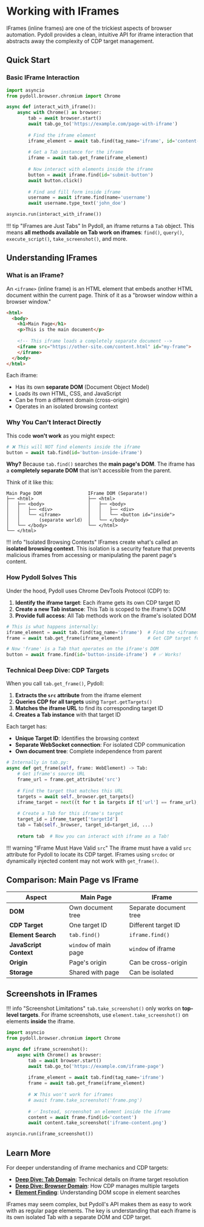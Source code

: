 # Working with IFrames

IFrames (inline frames) are one of the trickiest aspects of browser automation. Pydoll provides a clean, intuitive API for iframe interaction that abstracts away the complexity of CDP target management.

## Quick Start

### Basic IFrame Interaction

```python
import asyncio
from pydoll.browser.chromium import Chrome

async def interact_with_iframe():
    async with Chrome() as browser:
        tab = await browser.start()
        await tab.go_to('https://example.com/page-with-iframe')
        
        # Find the iframe element
        iframe_element = await tab.find(tag_name='iframe', id='content-frame')
        
        # Get a Tab instance for the iframe
        iframe = await tab.get_frame(iframe_element)
        
        # Now interact with elements inside the iframe
        button = await iframe.find(id='submit-button')
        await button.click()
        
        # Find and fill form inside iframe
        username = await iframe.find(name='username')
        await username.type_text('john_doe')

asyncio.run(interact_with_iframe())
```

!!! tip "IFrames are Just Tabs"
    In Pydoll, an iframe returns a `Tab` object. This means **all methods available on Tab work on iframes**: `find()`, `query()`, `execute_script()`, `take_screenshot()`, and more.

## Understanding IFrames

### What is an IFrame?

An `<iframe>` (inline frame) is an HTML element that embeds another HTML document within the current page. Think of it as a "browser window within a browser window."

```html
<html>
  <body>
    <h1>Main Page</h1>
    <p>This is the main document</p>
    
    <!-- This iframe loads a completely separate document -->
    <iframe src="https://other-site.com/content.html" id="my-frame">
    </iframe>
  </body>
</html>
```

Each iframe:

- Has its own **separate DOM** (Document Object Model)
- Loads its own HTML, CSS, and JavaScript
- Can be from a different domain (cross-origin)
- Operates in an isolated browsing context

### Why You Can't Interact Directly

This code **won't work** as you might expect:

```python
# ❌ This will NOT find elements inside the iframe
button = await tab.find(id='button-inside-iframe')
```

**Why?** Because `tab.find()` searches the **main page's DOM**. The iframe has a **completely separate DOM** that isn't accessible from the parent.

Think of it like this:

```
Main Page DOM                 IFrame DOM (Separate!)
├── <html>                    ├── <html>
│   ├── <body>                │   ├── <body>
│   │   ├── <div>             │   │   ├── <div>
│   │   └── <iframe>          │   │   └── <button id="inside">
│   │       (separate world)  │   └── </body>
│   └── </body>               └── </html>
└── </html>
```

!!! info "Isolated Browsing Contexts"
    IFrames create what's called an **isolated browsing context**. This isolation is a security feature that prevents malicious iframes from accessing or manipulating the parent page's content.

### How Pydoll Solves This

Under the hood, Pydoll uses Chrome DevTools Protocol (CDP) to:

1. **Identify the iframe target**: Each iframe gets its own CDP target ID
2. **Create a new Tab instance**: This Tab is scoped to the iframe's DOM
3. **Provide full access**: All Tab methods work on the iframe's isolated DOM

```python
# This is what happens internally:
iframe_element = await tab.find(tag_name='iframe')  # Find the <iframe> tag
frame = await tab.get_frame(iframe_element)         # Get CDP target for iframe

# Now 'frame' is a Tab that operates on the iframe's DOM
button = await frame.find(id='button-inside-iframe')  # ✅ Works!
```

### Technical Deep Dive: CDP Targets

When you call `tab.get_frame()`, Pydoll:

1. **Extracts the `src` attribute** from the iframe element
2. **Queries CDP for all targets** using `Target.getTargets()`
3. **Matches the iframe URL** to find its corresponding target ID
4. **Creates a Tab instance** with that target ID

Each target has:

- **Unique Target ID**: Identifies the browsing context
- **Separate WebSocket connection**: For isolated CDP communication
- **Own document tree**: Complete independence from parent

```python
# Internally in tab.py:
async def get_frame(self, frame: WebElement) -> Tab:
    # Get iframe's source URL
    frame_url = frame.get_attribute('src')
    
    # Find the target that matches this URL
    targets = await self._browser.get_targets()
    iframe_target = next((t for t in targets if t['url'] == frame_url), None)
    
    # Create a Tab for this iframe's target
    target_id = iframe_target['targetId']
    tab = Tab(self._browser, target_id=target_id, ...)
    
    return tab  # Now you can interact with iframe as a Tab!
```

!!! warning "IFrame Must Have Valid `src`"
    The iframe must have a valid `src` attribute for Pydoll to locate its CDP target. IFrames using `srcdoc` or dynamically injected content may not work with `get_frame()`.

## Comparison: Main Page vs IFrame

| Aspect | Main Page | IFrame |
|--------|-----------|--------|
| **DOM** | Own document tree | Separate document tree |
| **CDP Target** | One target ID | Different target ID |
| **Element Search** | `tab.find()` | `iframe.find()` |
| **JavaScript Context** | `window` of main page | `window` of iframe |
| **Origin** | Page's origin | Can be cross-origin |
| **Storage** | Shared with page | Can be isolated |

## Screenshots in IFrames

!!! info "Screenshot Limitations"
    `tab.take_screenshot()` only works on **top-level targets**. For iframe screenshots, use `element.take_screenshot()` on elements **inside** the iframe.

```python
import asyncio
from pydoll.browser.chromium import Chrome

async def iframe_screenshot():
    async with Chrome() as browser:
        tab = await browser.start()
        await tab.go_to('https://example.com/iframe-page')
        
        iframe_element = await tab.find(tag_name='iframe')
        frame = await tab.get_frame(iframe_element)
        
        # ❌ This won't work for iframes
        # await frame.take_screenshot('frame.png')
        
        # ✅ Instead, screenshot an element inside the iframe
        content = await frame.find(id='content')
        await content.take_screenshot('iframe-content.png')

asyncio.run(iframe_screenshot())
```

## Learn More

For deeper understanding of iframe mechanics and CDP targets:

- **[Deep Dive: Tab Domain](../../deep-dive/tab-domain.md#iframe-handling)**: Technical details on iframe target resolution
- **[Deep Dive: Browser Domain](../../deep-dive/browser-domain.md#target-management)**: How CDP manages multiple targets
- **[Element Finding](../element-finding.md#scoped-search)**: Understanding DOM scope in element searches

IFrames may seem complex, but Pydoll's API makes them as easy to work with as regular page elements. The key is understanding that each iframe is its own isolated Tab with a separate DOM and CDP target.
